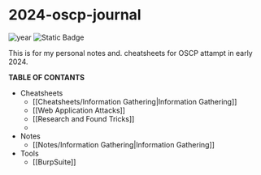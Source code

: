 # 2024-oscp-journal
![year](https://img.shields.io/badge/year-2024-green)  ![Static Badge](https://img.shields.io/badge/course-PEN--200-red?style=flat)

This is for my personal notes and. cheatsheets for OSCP attampt in early 2024.  

**TABLE OF CONTANTS**
- Cheatsheets
	- [[Cheatsheets/Information Gathering|Information Gathering]]
	- [[Web Application Attacks]]
	- [[Research and Found Tricks]]
	- 
- Notes
	- [[Notes/Information Gathering|Information Gathering]]
- Tools
	- [[BurpSuite]]

